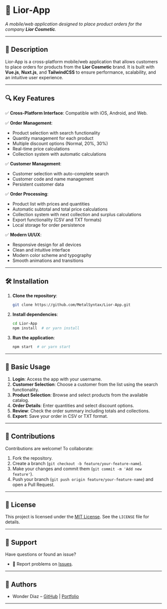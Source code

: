 # 🚀 Lior-App
*A mobile/web application designed to place product orders for the company **Lior Cosmetic**.*

---

## 📝 Description
Lior-App is a cross-platform mobile/web application that allows customers to place orders for products from the **Lior Cosmetic** brand. It is built with **Vue.js**, **Nuxt.js**, and **TailwindCSS** to ensure performance, scalability, and an intuitive user experience.

---

## 🔍 Key Features

✅ **Cross-Platform Interface**: Compatible with iOS, Android, and Web.

✅ **Order Management**:
- Product selection with search functionality
- Quantity management for each product
- Multiple discount options (Normal, 20%, 30%)
- Real-time price calculations
- Collection system with automatic calculations

✅ **Customer Management**:
- Customer selection with auto-complete search
- Customer code and name management
- Persistent customer data

✅ **Order Processing**:
- Product list with prices and quantities
- Automatic subtotal and total price calculations
- Collection system with next collection and surplus calculations
- Export functionality (CSV and TXT formats)
- Local storage for order persistence

✅ **Modern UI/UX**:
- Responsive design for all devices
- Clean and intuitive interface
- Modern color scheme and typography
- Smooth animations and transitions

---

## 🛠️ Installation
1. **Clone the repository**:
   ```bash
   git clone https://github.com/MetalSyntax/Lior-App.git
   ```
2. **Install dependencies**:
   ```bash
   cd Lior-App
   npm install  # or yarn install
   ```
3. **Run the application**:
   ```bash
   npm start  # or yarn start
   ```

---

## 🧪 Basic Usage
1. **Login**: Access the app with your username.
2. **Customer Selection**: Choose a customer from the list using the search functionality.
3. **Product Selection**: Browse and select products from the available catalog.
4. **Order Details**: Enter quantities and select discount options.
5. **Review**: Check the order summary including totals and collections.
6. **Export**: Save your order in CSV or TXT format.

---

## 🤝 Contributions
Contributions are welcome! To collaborate:
1. Fork the repository.
2. Create a branch (`git checkout -b feature/your-feature-name`).
3. Make your changes and commit them (`git commit -m 'Add new feature'`).
4. Push your branch (`git push origin feature/your-feature-name`) and open a Pull Request.

---

## 📄 License
This project is licensed under the [MIT License](LICENSE). See the `LICENSE` file for details.

---

## 💬 Support
Have questions or found an issue?
- 🐛 Report problems on [Issues](https://github.com/MetalSyntax/Lior-App/issues).

---

## 👥 Authors
- Wonder Diaz – [GitHub](https://github.com/MetalSyntax) | [Portfolio](https://metalsyntax.vercel.app/)

---